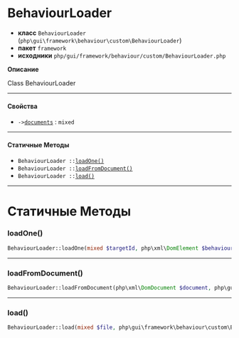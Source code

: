# BehaviourLoader

- **класс** `BehaviourLoader` (`php\gui\framework\behaviour\custom\BehaviourLoader`)
- **пакет** `framework`
- **исходники** `php/gui/framework/behaviour/custom/BehaviourLoader.php`

**Описание**

Class BehaviourLoader

---

#### Свойства

- `->`[`documents`](#prop-documents) : `mixed`

---

#### Статичные Методы

- `BehaviourLoader ::`[`loadOne()`](#method-loadone)
- `BehaviourLoader ::`[`loadFromDocument()`](#method-loadfromdocument)
- `BehaviourLoader ::`[`load()`](#method-load)

---
# Статичные Методы

<a name="method-loadone"></a>

### loadOne()
```php
BehaviourLoader::loadOne(mixed $targetId, php\xml\DomElement $behaviours, php\gui\framework\behaviour\custom\BehaviourManager $manager, mixed $newTargetId): void
```

---

<a name="method-loadfromdocument"></a>

### loadFromDocument()
```php
BehaviourLoader::loadFromDocument(php\xml\DomDocument $document, php\gui\framework\behaviour\custom\BehaviourManager $manager): void
```

---

<a name="method-load"></a>

### load()
```php
BehaviourLoader::load(mixed $file, php\gui\framework\behaviour\custom\BehaviourManager $manager, mixed $cached): void
```